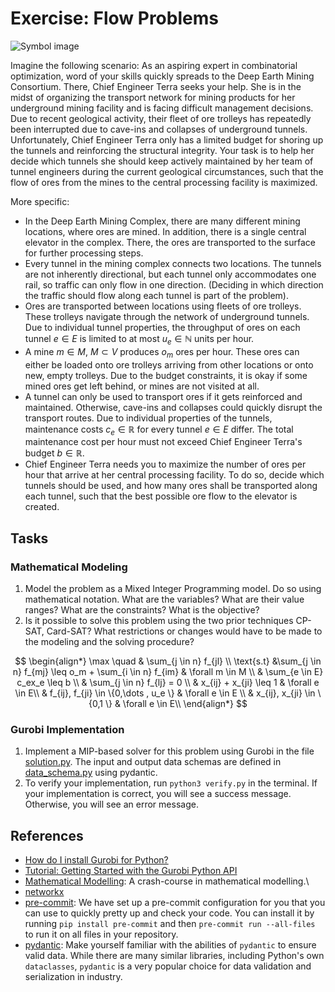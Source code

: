 # Exercise: Flow Problems

![Symbol image](./.assets/mining.webp)

Imagine the following scenario: As an aspiring expert in combinatorial
optimization, word of your skills quickly spreads to the Deep Earth Mining
Consortium. There, Chief Engineer Terra seeks your help. She is in the midst of
organizing the transport network for mining products for her underground mining
facility and is facing difficult management decisions. Due to recent geological
activity, their fleet of ore trolleys has repeatedly been interrupted due to
cave-ins and collapses of underground tunnels. Unfortunately, Chief Engineer
Terra only has a limited budget for shoring up the tunnels and reinforcing the
structural integrity. Your task is to help her decide which tunnels she should
keep actively maintained by her team of tunnel engineers during the current
geological circumstances, such that the flow of ores from the mines to the
central processing facility is maximized.

More specific:

- In the Deep Earth Mining Complex, there are many different mining locations,
  where ores are mined. In addition, there is a single central elevator in the
  complex. There, the ores are transported to the surface for further processing
  steps.
- Every tunnel in the mining complex connects two locations. The tunnels are not
  inherently directional, but each tunnel only accommodates one rail, so traffic
  can only flow in one direction. (Deciding in which direction the traffic
  should flow along each tunnel is part of the problem).
- Ores are transported between locations using fleets of ore trolleys. These
  trolleys navigate through the network of underground tunnels. Due to
  individual tunnel properties, the throughput of ores on each tunnel $e \in E$
  is limited to at most $u_e \in \mathbb{N}$ units per hour.
- A mine $m \in M$, $M \subset V$ produces $o_m$ ores per hour. These ores can
  either be loaded onto ore trolleys arriving from other locations or onto new,
  empty trolleys. Due to the budget constraints, it is okay if some mined ores
  get left behind, or mines are not visited at all.
- A tunnel can only be used to transport ores if it gets reinforced and
  maintained. Otherwise, cave-ins and collapses could quickly disrupt the
  transport routes. Due to individual properties of the tunnels, maintenance
  costs $c_e \in \mathbb{R}$ for every tunnel $e \in E$ differ. The total
  maintenance cost per hour must not exceed Chief Engineer Terra's budget
  $b \in \mathbb{R}$.
- Chief Engineer Terra needs you to maximize the number of ores per hour that
  arrive at her central processing facility. To do so, decide which tunnels
  should be used, and how many ores shall be transported along each tunnel, such
  that the best possible ore flow to the elevator is created.

## Tasks

### Mathematical Modeling

1. Model the problem as a Mixed Integer Programming model. Do so using
   mathematical notation. What are the variables? What are their value ranges?
   What are the constraints? What is the objective?
2. Is it possible to solve this problem using the two prior techniques CP-SAT,
   Card-SAT? What restrictions or changes would have to be made to the modeling
   and the solving procedure?

$$
\begin{align*}
\max \quad & \sum_{j \in n} f_{jl} \\
\text{s.t} &\sum_{j \in n} f_{mj} \leq o_m + \sum_{i \in n} f_{im} & \forall m \in M \\
& \sum_{e \in E} c_ex_e \leq b \\ 
& \sum_{j \in n} f_{lj} = 0 \\
& x_{ij} + x_{ji} \leq 1  & \forall e \in E\\
& f_{ij}, f_{ji} \in \{0,\dots , u_e \}  & \forall e \in E \\
 & x_{ij}, x_{ji} \in \{0,1 \}  & \forall e \in E\\
\end{align*}
$$
### Gurobi Implementation

1. Implement a MIP-based solver for this problem using Gurobi in the file
   [solution.py](./solution.py). The input and output data schemas are defined
   in [data_schema.py](./data_schema.py) using pydantic.
2. To verify your implementation, run `python3 verify.py` in the terminal. If
   your implementation is correct, you will see a success message. Otherwise,
   you will see an error message.

## References

- [How do I install Gurobi for Python?](https://support.gurobi.com/hc/en-us/articles/360044290292-How-do-I-install-Gurobi-for-Python)
- [Tutorial: Getting Started with the Gurobi Python API](https://support.gurobi.com/hc/en-us/articles/17278438215313-Tutorial-Getting-Started-with-the-Gurobi-Python-API)
- [Mathematical Modelling](https://www.gurobi.com/resources/math-programming-modeling-basics/):
  A crash-course in mathematical modelling.\
- [networkx](https://networkx.org/documentation/stable/tutorial.html)
- [pre-commit](https://pre-commit.com/): We have set up a pre-commit
  configuration for you that you can use to quickly pretty up and check your
  code. You can install it by running `pip install pre-commit` and then
  `pre-commit run --all-files` to run it on all files in your repository.
- [pydantic](https://docs.pydantic.dev/latest/): Make yourself familiar with the
  abilities of `pydantic` to ensure valid data. While there are many similar
  libraries, including Python's own `dataclasses`, `pydantic` is a very popular
  choice for data validation and serialization in industry.
